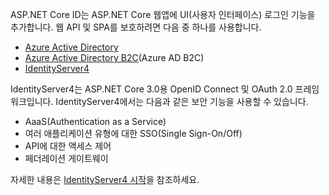 ASP.NET Core ID는 ASP.NET Core 웹앱에 UI(사용자 인터페이스) 로그인 기능을 추가합니다. 웹 API 및 SPA를 보호하려면 다음 중 하나를 사용합니다.

* [Azure Active Directory](/azure/api-management/api-management-howto-protect-backend-with-aad)
* [Azure Active Directory B2C](/azure/active-directory-b2c/active-directory-b2c-custom-rest-api-netfw)(Azure AD B2C)
* [IdentityServer4](https://identityserver.io)

IdentityServer4는 ASP.NET Core 3.0용 OpenID Connect 및 OAuth 2.0 프레임워크입니다. IdentityServer4에서는 다음과 같은 보안 기능을 사용할 수 있습니다.

* AaaS(Authentication as a Service)
* 여러 애플리케이션 유형에 대한 SSO(Single Sign-On/Off)
* API에 대한 액세스 제어
* 페더레이션 게이트웨이

자세한 내용은 [IdentityServer4 시작](http://docs.identityserver.io/en/latest/index.html)을 참조하세요.